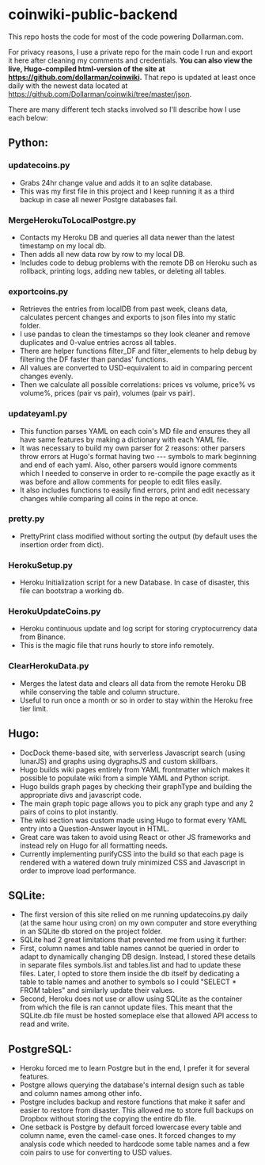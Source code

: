 # coinwiki-public-backend

This repo hosts the code for most of the code powering Dollarman.com. 

For privacy reasons, I use a private repo for the main code I run and export it here after cleaning my comments and credentials. **You can also view the live, Hugo-compiled html-version of the site at https://github.com/dollarman/coinwiki.** That repo is updated at least once daily with the newest data located at https://github.com/Dollarman/coinwiki/tree/master/json.

There are many different tech stacks involved so I'll describe how I use each below:

## Python:
### updatecoins.py
* Grabs 24hr change value and adds it to an sqlite database. 
* This was my first file in this project and I keep running it as a third backup in case all newer Postgre databases fail. 

### MergeHerokuToLocalPostgre.py
* Contacts my Heroku DB and queries all data newer than the latest timestamp on my local db. 
* Then adds all new data row by row to my local DB.
* Includes code to debug problems with the remote DB on Heroku such as rollback, printing logs, adding new tables, or deleting all tables.

### exportcoins.py
* Retrieves the entries from localDB from past week, cleans data, calculates percent changes and exports to json files into my static folder.
* I use pandas to clean the timestamps so they look cleaner and remove duplicates and 0-value entries across all tables.
* There are helper functions filter_DF and filter_elements to help debug by filtering the DF faster than pandas' functions.
* All values are converted to USD-equivalent to aid in comparing percent changes evenly.
* Then we calculate all possible correlations: prices vs volume, price% vs volume%, prices (pair vs pair), volumes (pair vs pair).

### updateyaml.py
* This function parses YAML on each coin's MD file and ensures they all have same features by making a dictionary with each YAML file.
* It was necessary to build my own parser for 2 reasons: other parsers throw errors at Hugo's format having two --- symbols to mark beginning and end of each yaml. Also, other parsers would ignore comments which I needed to conserve in order to re-compile the page exactly as it was before and allow comments for people to edit files easily.
* It also includes functions to easily find errors, print and edit necessary changes while comparing all coins in the repo at once. 

### pretty.py
* PrettyPrint class modified without sorting the output (by default uses the insertion order from dict).

### HerokuSetup.py
* Heroku Initialization script for a new Database. In case of disaster, this file can bootstrap a working db.

### HerokuUpdateCoins.py
* Heroku continuous update and log script for storing cryptocurrency data from Binance.
* This is the magic file that runs hourly to store info remotely.

### ClearHerokuData.py
* Merges the latest data and clears all data from the remote Heroku DB while conserving the table and column structure. 
* Useful to run once a month or so in order to stay within the Heroku free tier limit.

## Hugo:
* DocDock theme-based site, with serverless Javascript search (using lunarJS) and graphs using dygraphsJS and custom skillbars.
* Hugo builds wiki pages entirely from YAML frontmatter which makes it possible to populate wiki from a simple YAML and Python script.
* Hugo builds graph pages by checking their graphType and building the appropriate divs and javascript code. 
* The main graph topic page allows you to pick any graph type and any 2 pairs of coins to plot instantly.
* The wiki section was custom made using Hugo to format every YAML entry into a Question-Answer layout in HTML.
* Great care was taken to avoid using React or other JS frameworks and instead rely on Hugo for all formatting needs.
* Currently implementing purifyCSS into the build so that each page is rendered with a watered down truly minimized CSS and Javascript in order to improve load performance. 

## SQLite:
* The first version of this site relied on me running updatecoins.py daily (at the same hour using cron) on my own computer and store everything in an SQLite db stored on the project folder.
* SQLite had 2 great limitations that prevented me from using it further:
* First, column names and table names cannot be queried in order to adapt to dynamically changing DB design. Instead, I stored these details in separate files symbols.list and tables.list and had to update these files. Later, I opted to store them inside the db itself by dedicating a table to table names and another to symbols so I could "SELECT * FROM tables" and similarly update their values. 
* Second, Heroku does not use or allow using SQLite as the container from which the file is ran cannot update files. This meant that the SQLite.db file must be hosted someplace else that allowed API access to read and write. 

## PostgreSQL:
* Heroku forced me to learn Postgre but in the end, I prefer it for several features.
* Postgre allows querying the database's internal design such as table and column names among other info.
* Postgre includes backup and restore functions that make it safer and easier to restore from disaster. This allowed me to store full backups on Dropbox without storing the copying the entire db file.
* One setback is Postgre by default forced lowercase every table and column name, even the camel-case ones. It forced changes to my analysis code which needed to hardcode some table names and a few coin pairs to use for converting to USD values. 
